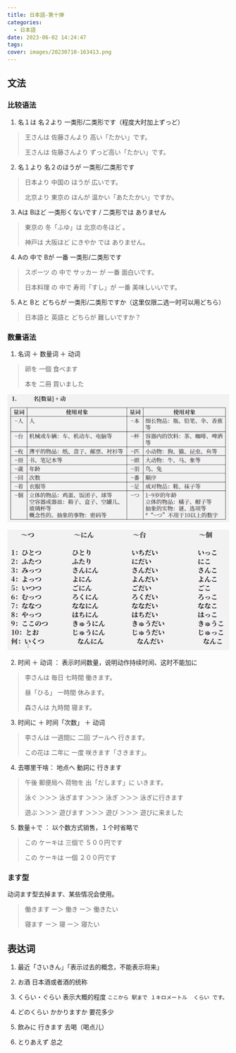 ```yaml
---
title: 日本語-第十弾
categories:
  - 日本語
date: 2023-06-02 14:24:47
tags:
cover: images/20230710-163413.png
---
```


## 文法

### 比较语法

1. 名１は 名２より 一类形/二类形です（程度大时加上ずっど）

> 王さんは 佐藤さんより 高い「たかい」です。
>
> 王さんは 佐藤さんより ずっど高い「たかい」です。

2. 名１より 名２のほうが 一类形/二类形です

> 日本より 中国の ほうが 広いです。
>
> 北京より 東京の ほんが 温かい「あたたかい」ですか。

3. Aは Bほど 一类形くないです / 二类形では ありません

> 東京の 冬「ふゆ」は 北京の冬ほど  。
>
> 神戸は 大阪ほど にきやか では ありません。

4. Aの 中で Bが 一番 一类形/二类形です

> スポーツ の 中で サッカー が 一番 面白いです。
>
> 日本料理 の 中で 寿司「すし」が 一番 美味しいいです。

5. Aと Bと どちらが 一类形/二类形ですか（这里仅限二选一时可以用どちら）

> 日本語と 英語と どちらが 難しいですか？

### 数量语法

1. 名词 ＋ 数量词 ＋ 动词

> 卵を 一個 食べます
>
> 本を 二冊 買いました

![](images/20230710-163413.png)

![](images/20230710-165850.png)

2. 时间 ＋ 动词 ： 表示时间数量，说明动作持续时间、这时不能加に

> 李さんは 毎日 七時間 働きます。
>
> 昼「ひる」 一時間 休みます。
>
> 森さんは 九時間 寝ます。

3. 时间に ＋ 时间「次数」 ＋ 动词

> 李さんは 一週間に 二回 プールへ 行きます。
>
> この花は 二年に 一度 咲きます「さきます」。

4. 去哪里干啥： 地点へ 動詞に 行きます

> 午後 郵便局へ 荷物を 出「だします」に いきます。
>
> 泳ぐ ＞＞＞ 泳ぎます ＞＞＞ 泳ぎ ＞＞＞ 泳ぎに行きます
>
> 遊ぶ ＞＞＞ 遊びます ＞＞＞ 遊び ＞＞＞ 遊びに来ました

5. 数量＋で ： 以个数方式销售，１个时省略で

> この ケーキは 三個で ５００円です
>
> この ケーキは 一個 ２００円です

### ます型

动词ます型去掉ます、某些情况会使用。

> 働きます ー＞ 働き ー＞ 働きたい
>
> 寝ます ー＞ 寝 ー＞ 寝たい

## 表达词

1. 最近「さいきん」「表示过去的概念，不能表示将来」

2. お酒 日本酒或者酒的统称

3. くらい・ぐらい 表示大概的程度
`ここから 駅まで １キロメートル  くらい です。`

4. どのくらい かかりますか 要花多少

5. 飲みに 行きます 去喝（喝点儿）

6. とりあえず 总之
